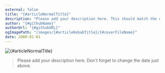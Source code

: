 ```yaml
---
external: false
title: "{#articleNormalTitle}"
description: "Please add your description here. This should match the one below."
author: "{#githubName}"
authorUrl: "{#githubURL}"
ogImagePath: "/images/{#articleKebabTitle}/{#coverFileName}"
date: 2000-01-01
---
```

![{#articleNormalTitle}](/images/{#articleKebabTitle}/{#coverFileName})

> Please add your description here. Don't forget to change the date just above.
